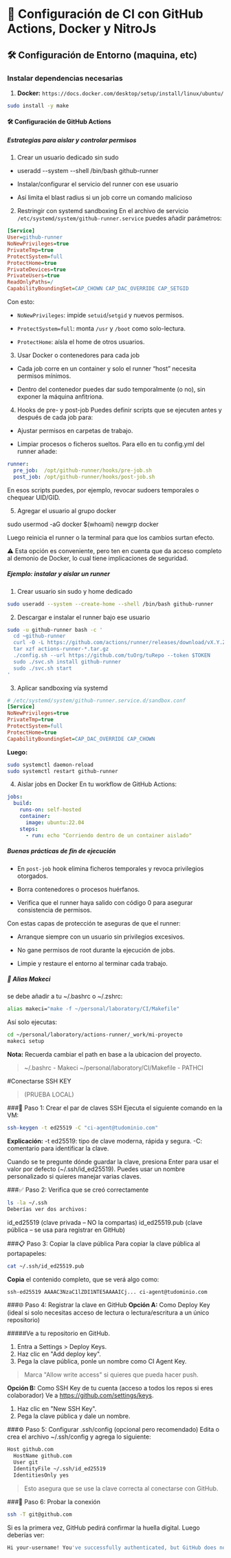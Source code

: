 # 🚀 Configuración de CI con GitHub Actions, Docker y NitroJs

## 🛠️ Configuración de Entorno (maquina, etc)

### Instalar dependencias necesarias

1. **Docker:** `https://docs.docker.com/desktop/setup/install/linux/ubuntu/`

```bash
sudo install -y make
```
#### 🛠️ Configuración de GitHub Actions

##### Estrategias para aislar y controlar permisos

1. Crear un usuario dedicado sin sudo

- useradd --system --shell /bin/bash github-runner

- Instalar/configurar el servicio del runner con ese usuario

- Así limita el blast radius si un job corre un comando malicioso

2. Restringir con systemd sandboxing En el archivo de servicio `/etc/systemd/system/github-runner.service` puedes añadir parámetros:

```ini
[Service]
User=github-runner
NoNewPrivileges=true
PrivateTmp=true
ProtectSystem=full
ProtectHome=true
PrivateDevices=true
PrivateUsers=true
ReadOnlyPaths=/
CapabilityBoundingSet=CAP_CHOWN CAP_DAC_OVERRIDE CAP_SETGID
```
Con esto:

- `NoNewPrivileges`: impide `setuid`/`setgid` y nuevos permisos.

- `ProtectSystem=full`: monta `/usr` y `/boot` como solo-lectura.

- `ProtectHome`: aísla el home de otros usuarios.

3. Usar Docker o contenedores para cada job

- Cada job corre en un container y solo el runner “host” necesita permisos mínimos.

- Dentro del contenedor puedes dar sudo temporalmente (o no), sin exponer la máquina anfitriona.

4. Hooks de pre- y post-job Puedes definir scripts que se ejecuten antes y después de cada job para:

- Ajustar permisos en carpetas de trabajo.

- Limpiar procesos o ficheros sueltos. Para ello en tu config.yml del runner añade:

```yaml
runner:
  pre_job:  /opt/github-runner/hooks/pre-job.sh
  post_job: /opt/github-runner/hooks/post-job.sh
```
En esos scripts puedes, por ejemplo, revocar sudoers temporales o chequear UID/GID.

5. Agregar el usuario al grupo docker

sudo usermod -aG docker $(whoami)
newgrp docker

Luego reinicia el runner o la terminal para que los cambios surtan efecto.

⚠️ Esta opción es conveniente, pero ten en cuenta que da acceso completo al demonio de Docker, lo cual tiene implicaciones de seguridad.

##### Ejemplo: instalar y aislar un runner
1. Crear usuario sin sudo y home dedicado

```bash
sudo useradd --system --create-home --shell /bin/bash github-runner
```

2. Descargar e instalar el runner bajo ese usuario

```bash
sudo -u github-runner bash -c '
  cd ~github-runner
  curl -O -L https://github.com/actions/runner/releases/download/vX.Y.Z/actions-runner-linux-x64-*.tar.gz
  tar xzf actions-runner-*.tar.gz
  ./config.sh --url https://github.com/tuOrg/tuRepo --token $TOKEN
  sudo ./svc.sh install github-runner
  sudo ./svc.sh start
'
```

3. Aplicar sandboxing vía systemd

```ini
# /etc/systemd/system/github-runner.service.d/sandbox.conf
[Service]
NoNewPrivileges=true
PrivateTmp=true
ProtectSystem=full
ProtectHome=true
CapabilityBoundingSet=CAP_DAC_OVERRIDE CAP_CHOWN
```

**Luego:**

```bash
sudo systemctl daemon-reload
sudo systemctl restart github-runner
```

4. Aislar jobs en Docker En tu workflow de GitHub Actions:

```yaml
jobs:
  build:
    runs-on: self-hosted
    container:
      image: ubuntu:22.04
    steps:
      - run: echo "Corriendo dentro de un container aislado"
```

##### Buenas prácticas de fin de ejecución

- En `post-job` hook elimina ficheros temporales y revoca privilegios otorgados.

- Borra contenedores o procesos huérfanos.

- Verifica que el runner haya salido con código 0 para asegurar consistencia de permisos.

Con estas capas de protección te aseguras de que el runner:

- Arranque siempre con un usuario sin privilegios excesivos.

- No gane permisos de root durante la ejecución de jobs.

- Limpie y restaure el entorno al terminar cada trabajo.

##### 🧠 Alias Makeci 
se debe añadir a tu ~/.bashrc o ~/.zshrc:

```bash
alias makeci="make -f ~/personal/laboratory/CI/Makefile"
```
Así solo ejecutas:

```bash
cd ~/personal/laboratory/actions-runner/_work/mi-proyecto
makeci setup
```

**Nota:** Recuerda cambiar el path en base a la ubicacion del proyecto.

> ~/.bashrc - Makeci
> ~/personal/laboratory/CI/Makefile - PATHCI

#Conectarse SSH KEY 
> (PRUEBA LOCAL)

###🧾 Paso 1: Crear el par de claves SSH
Ejecuta el siguiente comando en la VM:

```bash
ssh-keygen -t ed25519 -C "ci-agent@tudominio.com"
```
**Explicación:**
-t ed25519: tipo de clave moderna, rápida y segura.
-C: comentario para identificar la clave.

Cuando se te pregunte dónde guardar la clave, presiona Enter para usar el valor por defecto (~/.ssh/id_ed25519). Puedes usar un nombre personalizado si quieres manejar varias claves.

###✅ Paso 2: Verifica que se creó correctamente

```bash
ls -la ~/.ssh
Deberías ver dos archivos:
```
id_ed25519 (clave privada – NO la compartas)
id_ed25519.pub (clave pública – se usa para registrar en GitHub)

###📋 Paso 3: Copiar la clave pública
Para copiar la clave pública al portapapeles:

```bash
cat ~/.ssh/id_ed25519.pub
```
**Copia** el contenido completo, que se verá algo como:

```bash
ssh-ed25519 AAAAC3NzaC1lZDI1NTE5AAAAICj... ci-agent@tudominio.com
```

###🌐 Paso 4: Registrar la clave en GitHub
**Opción A:** Como Deploy Key (ideal si solo necesitas acceso de lectura o lectura/escritura a un único repositorio)

#####Ve a tu repositorio en GitHub.

1. Entra a Settings > Deploy Keys.
2. Haz clic en "Add deploy key".
3. Pega la clave pública, ponle un nombre como CI Agent Key.

>Marca "Allow write access" si quieres que pueda hacer push.

**Opción B:** Como SSH Key de tu cuenta (acceso a todos los repos si eres colaborador)
Ve a https://github.com/settings/keys.

1. Haz clic en "New SSH Key".
2. Pega la clave pública y dale un nombre.

###⚙️ Paso 5: Configurar .ssh/config (opcional pero recomendado)
Edita o crea el archivo ~/.ssh/config y agrega lo siguiente:

```bash
Host github.com
  HostName github.com
  User git
  IdentityFile ~/.ssh/id_ed25519
  IdentitiesOnly yes
```
>Esto asegura que se use la clave correcta al conectarse con GitHub.

###🔎 Paso 6: Probar la conexión

```bash
ssh -T git@github.com
```
Si es la primera vez, GitHub pedirá confirmar la huella digital. Luego deberías ver:

```bash
Hi your-username! You've successfully authenticated, but GitHub does not provide shell access.
```